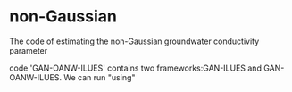 # non-Gaussian
The code of estimating the non-Gaussian groundwater conductivity parameter

code 'GAN-OANW-ILUES' contains two frameworks:GAN-ILUES and GAN-OANW-ILUES. We can run "using"
